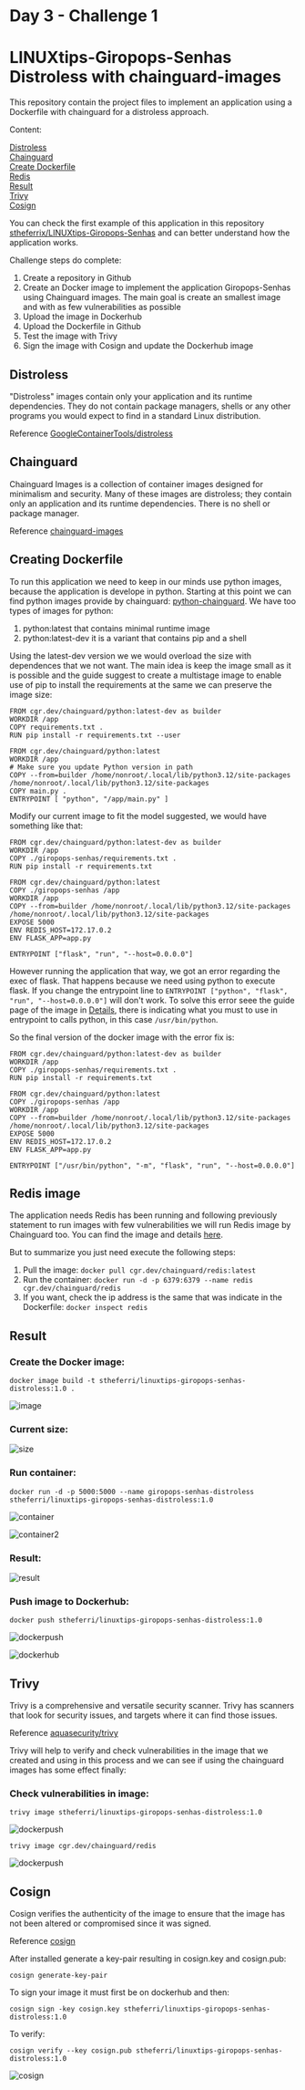 # Day 3 - Challenge 1
# LINUXtips-Giropops-Senhas Distroless with chainguard-images

This repository contain the project files to implement an application using a Dockerfile with chainguard for a distroless approach.

Content:

[Distroless](##distroless)\
[Chainguard](##chainguard)\
[Create Dockerfile](##create-dockerfile)\
[Redis](##redis)\
[Result](##result)\
[Trivy](##trivy)\
[Cosign](##cosign)

You can check the first example of this application in this repository [stheferrix/LINUXtips-Giropops-Senhas](https://github.com/stheferrix/LINUXtips-Giropops-Senhas) and can better understand how the application works.

Challenge steps do complete:

1. Create a repository in Github
1. Create an Docker image to implement the application Giropops-Senhas using Chainguard images.
   The main goal is create an smallest image and with as few vulnerabilities as possible
1. Upload the image in Dockerhub
1. Upload the Dockerfile in Github
1. Test the image with Trivy
1. Sign the image with Cosign and update the Dockerhub image

## Distroless

"Distroless" images contain only your application and its runtime dependencies. They do not contain package managers, shells or any other programs you would expect to find in a standard Linux distribution.

Reference [GoogleContainerTools/distroless](https://github.com/GoogleContainerTools/distroless)

## Chainguard

Chainguard Images is a collection of container images designed for minimalism and security.
Many of these images are distroless; they contain only an application and its runtime dependencies. There is no shell or package manager.

Reference [chainguard-images](https://github.com/chainguard-images)

## Creating Dockerfile

To run this application we need to keep in our minds use python images, because the application is develope in python.
Starting at this point we can find python images provide by chainguard: [python-chainguard](https://edu.chainguard.dev/chainguard/chainguard-images/reference/python/).
We have too types of images for python:

1. python:latest that contains minimal runtime image
1. python:latest-dev it is a variant that contains pip and a shell

Using the latest-dev version we we would overload the size with dependences that we not want.
The main idea is keep the image small as it is possible and the guide suggest to create a multistage image to enable use of pip to install the requirements at the same we can preserve the image size:

```
FROM cgr.dev/chainguard/python:latest-dev as builder
WORKDIR /app
COPY requirements.txt .
RUN pip install -r requirements.txt --user

FROM cgr.dev/chainguard/python:latest
WORKDIR /app
# Make sure you update Python version in path
COPY --from=builder /home/nonroot/.local/lib/python3.12/site-packages /home/nonroot/.local/lib/python3.12/site-packages
COPY main.py .
ENTRYPOINT [ "python", "/app/main.py" ]
```

Modify our current image to fit the model suggested, we would have something like that:

```
FROM cgr.dev/chainguard/python:latest-dev as builder
WORKDIR /app
COPY ./giropops-senhas/requirements.txt .
RUN pip install -r requirements.txt

FROM cgr.dev/chainguard/python:latest
COPY ./giropops-senhas /app
WORKDIR /app
COPY --from=builder /home/nonroot/.local/lib/python3.12/site-packages /home/nonroot/.local/lib/python3.12/site-packages
EXPOSE 5000
ENV REDIS_HOST=172.17.0.2
ENV FLASK_APP=app.py

ENTRYPOINT ["flask", "run", "--host=0.0.0.0"]
```

However running the application that way, we got an error regarding the exec of flask.
That happens because we need using python to execute flask. 
If you change the entrypoint line to `ENTRYPOINT ["python", "flask", "run", "--host=0.0.0.0"]` will don't work. 
To solve this error seee the guide page of the image in [Details](https://edu.chainguard.dev/chainguard/chainguard-images/reference/python/image_specs/), there is indicating what you must to use in entrypoint to calls python, in this case `/usr/bin/python`.

So the final version of the docker image with the error fix is:

```
FROM cgr.dev/chainguard/python:latest-dev as builder
WORKDIR /app
COPY ./giropops-senhas/requirements.txt .
RUN pip install -r requirements.txt

FROM cgr.dev/chainguard/python:latest
COPY ./giropops-senhas /app
WORKDIR /app
COPY --from=builder /home/nonroot/.local/lib/python3.12/site-packages /home/nonroot/.local/lib/python3.12/site-packages
EXPOSE 5000
ENV REDIS_HOST=172.17.0.2
ENV FLASK_APP=app.py

ENTRYPOINT ["/usr/bin/python", "-m", "flask", "run", "--host=0.0.0.0"]
```

## Redis image

The application needs Redis has been running and following previously statement to run images with few vulnerabilities we will run Redis image by Chainguard too.
You can find the image and details [here](https://edu.chainguard.dev/chainguard/chainguard-images/reference/redis/).

But to summarize you just need execute the following steps:

1. Pull the image: `docker pull cgr.dev/chainguard/redis:latest`
1. Run the container: `docker run -d -p 6379:6379 --name redis cgr.dev/chainguard/redis`
1. If you want, check the ip address is the same that was indicate in the Dockerfile: `docker inspect redis`

## Result

### Create the Docker image:

`docker image build -t stheferri/linuxtips-giropops-senhas-distroless:1.0 .`

![image](https://github.com/stheferrix/LINUXtips-Giropops-Senhas-Distroless/blob/main/assets/create-image.PNG)

### Current size:

![size](https://github.com/stheferrix/LINUXtips-Giropops-Senhas-Distroless/blob/main/assets/size-image.PNG)

### Run container:

`docker run -d -p 5000:5000 --name giropops-senhas-distroless stheferri/linuxtips-giropops-senhas-distroless:1.0`

![container](https://github.com/stheferrix/LINUXtips-Giropops-Senhas-Distroless/blob/main/assets/run-container.PNG)

![container2](https://github.com/stheferrix/LINUXtips-Giropops-Senhas-Distroless/blob/main/assets/container-ls.PNG)

### Result:

![result](https://github.com/stheferrix/LINUXtips-Giropops-Senhas-Distroless/blob/main/assets/result.PNG)

### Push image to Dockerhub:

`docker push stheferri/linuxtips-giropops-senhas-distroless:1.0`

![dockerpush](https://github.com/stheferrix/LINUXtips-Giropops-Senhas-Distroless/blob/main/assets/docker-push.PNG)

![dockerhub](https://github.com/stheferrix/LINUXtips-Giropops-Senhas-Distroless/blob/main/assets/dockerhub.PNG)

## Trivy

Trivy is a comprehensive and versatile security scanner. Trivy has scanners that look for security issues, and targets where it can find those issues.

Reference [aquasecurity/trivy](https://github.com/aquasecurity/trivy)

Trivy will help to verify and check vulnerabilities in the image that we created and using in this process and we can see if using the chainguard images has some effect finally:

### Check vulnerabilities in image:

`trivy image stheferri/linuxtips-giropops-senhas-distroless:1.0`

![dockerpush](https://github.com/stheferrix/LINUXtips-Giropops-Senhas-Distroless/blob/main/assets/trivy-giropops.PNG)

`trivy image cgr.dev/chainguard/redis`

![dockerpush](https://github.com/stheferrix/LINUXtips-Giropops-Senhas-Distroless/blob/main/assets/trivy-redis.PNG)

## Cosign

Cosign verifies the authenticity of the image to ensure that the image has not been altered or compromised since it was signed.

Reference [cosign](https://docs.sigstore.dev/signing/quickstart/)

After installed generate a key-pair resulting in cosign.key and cosign.pub:

`cosign generate-key-pair`

To sign your image it must first be on dockerhub and then:

`cosign sign -key cosign.key stheferri/linuxtips-giropops-senhas-distroless:1.0`

To verify:

`cosign verify --key cosign.pub stheferri/linuxtips-giropops-senhas-distroless:1.0`

![cosign](https://github.com/stheferrix/LINUXtips-Giropops-Senhas-Distroless/blob/main/assets/cosign.PNG)



